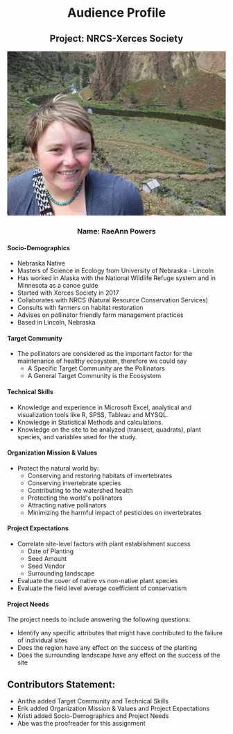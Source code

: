 <div align="center">  

# Audience Profile  

## Project: NRCS-Xerces Society       


![Alt text](https://github.com/Abdulelah01/EUREKA/blob/master/AudienceProfile/Rae_Powers.jpg)


### Name: RaeAnn Powers
</div>  

#### Socio-Demographics

* Nebraska Native  
* Masters of Science in Ecology from University of Nebraska - Lincoln  
* Has worked in Alaska with the National Wildlife Refuge system and in Minnesota as a canoe guide
* Started with Xerces Society in 2017
* Collaborates with NRCS (Natural Resource Conservation Services)  
* Consults with farmers on habitat restoration  
* Advises on pollinator friendly farm management practices  
* Based in Lincoln, Nebraska  

#### Target Community

* The pollinators are considered as the important factor for the maintenance of healthy ecosystem, therefore we could say
    * A Specific Target Community are the Pollinators
    * A General Target Community is the Ecosystem
    
 #### Technical Skills
 
 * Knowledge and experience in Microsoft Excel, analytical and visualization tools like R, SPSS, Tableau and MYSQL.
 * Knowledge in Statistical Methods and calculations.
 * Knowledge on the site to be analyzed (transect, quadrats), plant species, and variables used for the study.
 
 #### Organization Mission & Values
* Protect the natural world by:
   * Conserving and restoring habitats of invertebrates
   * Conserving invertebrate species
   * Contributing to the watershed health
   * Protecting the world's pollinators
   * Attracting native pollinators
   * Minimizing the harmful impact of pesticides on invertebrates

 #### Project Expectations
 * Correlate site-level factors with plant establishment success
   * Date of Planting
   * Seed Amount
   * Seed Vendor
   * Surrounding landscape
* Evaluate the cover of native vs non-native plant species
* Evaluate the field level average coefficient of conservatism

#### Project Needs
The project needs to include answering the following questions:
* Identify any specific attributes that might have contributed to the failure of individual sites
* Does the region have any effect on the success of the planting
* Does the surrounding landscape have any effect on the success of the site

## Contributors Statement:
* Anitha added Target Community and Technical Skills
* Erik added Organization Mission & Values and Project Expectations
* Kristi added Socio-Demographics and Project Needs
* Abe was the proofreader for this assignment

